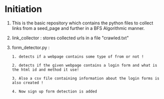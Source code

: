 # Initiation 
1. This is the basic repository which contains the python files to collect links from a seed_page
   and further in a BFS Algorithmic manner.
2. link_collector : stores collected urls in a file "crawled.txt"
3. form_detector.py : 
  
       1. detects if a webpage contains some type of from or not !
  
       2. detects if the given webpage contains a login form and what is the html id and method it use!
       
       3. Also a csv file containing information about the login forms is also created ! 
       
       4. Now sign up form detection is added
